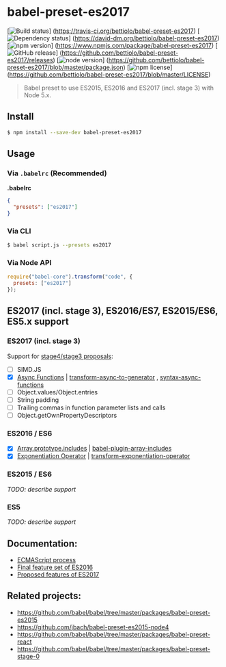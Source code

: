 # babel-preset-es2017

[![Build status](https://img.shields.io/travis/bettiolo/babel-preset-es2017.svg)]
(https://travis-ci.org/bettiolo/babel-preset-es2017)
[![Dependency status](https://david-dm.org/bettiolo/babel-preset-es2017.svg)]
(https://david-dm.org/bettiolo/babel-preset-es2017)
[![npm version](https://img.shields.io/npm/v/babel-preset-es2017.svg)]
(https://www.npmjs.com/package/babel-preset-es2017)
[![GitHub release](https://img.shields.io/github/release/bettiolo/babel-preset-2017.svg)]
(https://github.com/bettiolo/babel-preset-es2017/releases)
[![node version](https://img.shields.io/node/v/babel-preset-es2017.svg)]
(https://github.com/bettiolo/babel-preset-es2017/blob/master/package.json)
[![npm license](https://img.shields.io/npm/l/babel-preset-es2017.svg)]
(https://github.com/bettiolo/babel-preset-es2017/blob/master/LICENSE)

> Babel preset to use ES2015, ES2016 and ES2017 (incl. stage 3) with Node 5.x.

## Install

```sh
$ npm install --save-dev babel-preset-es2017
```

## Usage

### Via `.babelrc` (Recommended)

**.babelrc**

```json
{
  "presets": ["es2017"]
}
```

### Via CLI

```sh
$ babel script.js --presets es2017 
```

### Via Node API

```javascript
require("babel-core").transform("code", {
  presets: ["es2017"]
});
```

## ES2017 (incl. stage 3), ES2016/ES7, ES2015/ES6, ES5.x support

### ES2017 (incl. stage 3)

Support for [stage4/stage3 proposals](https://github.com/tc39/ecma262/blob/master/README.md):
- [ ] SIMD.JS
- [x] [Async Functions](http://www.2ality.com/2016/02/async-functions.html)
      | [transform-async-to-generator](https://babeljs.io/docs/plugins/transform-async-to-generator/)
      , [syntax-async-functions](https://babeljs.io/docs/plugins/syntax-async-functions/)
- [ ] Object.values/Object.entries
- [ ] String padding
- [ ] Trailing commas in function parameter lists and calls
- [ ] Object.getOwnPropertyDescriptors

### ES2016 / ES6

- [x] [Array.prototype.includes](http://www.2ality.com/2016/02/array-prototype-includes.html) 
      | [babel-plugin-array-includes](https://www.npmjs.com/package/babel-plugin-array-includes)
- [x] [Exponentiation Operator](http://www.2ality.com/2016/02/exponentiation-operator.html)
      | [transform-exponentiation-operator](https://babeljs.io/docs/plugins/transform-exponentiation-operator/)

### ES2015 / ES6
_TODO: describe support_

### ES5
_TODO: describe support_

## Documentation:
- [ECMAScript process](http://www.2ality.com/2015/11/tc39-process.html)
- [Final feature set of ES2016](http://www.2ality.com/2016/01/ecmascript-2016.html)
- [Proposed features of ES2017](http://www.2ality.com/2016/02/ecmascript-2017.html)


## Related projects:
- https://github.com/babel/babel/tree/master/packages/babel-preset-es2015
- https://github.com/jbach/babel-preset-es2015-node4
- https://github.com/babel/babel/tree/master/packages/babel-preset-react
- https://github.com/babel/babel/tree/master/packages/babel-preset-stage-0
